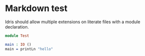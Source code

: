 # Markdown test

Idris should allow multiple extensions on literate files with a module declaration.

```idris
module Test

main : IO ()
main = printLn "hello"
```

